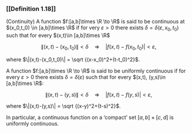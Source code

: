 ### [[Definition 1.18]]

(Continuity) A function $f:[a,b]\times \R \to \R$ is said to be continuous at $(x_0,t_0) \in [a,b]\times \R$ if for very $\varepsilon >0$ there exists $\delta =\delta (\varepsilon ,x_0,t_0)$ such that for every $(x,t)\in [a,b]\times \R$

$$ \|(x,t)-(x_0,t_0)\|<\delta \quad \Rightarrow \quad |f(x,t) - f(x_0,t_0)| < \varepsilon , $$

where $\|(x,t)-(x_0,t_0)\| = \sqrt {(x-x_0)^2+(t-t_0)^2}$.

A function $f:[a,b]\times \R \to \R$ is said to be uniformly continuous if for every $\varepsilon >0$ there exists $\delta =\delta (\varepsilon )$ such that for every $(x,t), (y,s)\in [a,b]\times \R$:

$$ \|(x,t)-(y,s)\|<\delta \quad \Rightarrow \quad |f(x,t) - f(y,s)| < \varepsilon , $$

where $\|(x,t)-(y,s)\| = \sqrt {(x-y)^2+(t-s)^2}$.

In particular, a continuous function on a ‘compact’ set $[a,b]\times [c,d]$ is uniformly continuous.